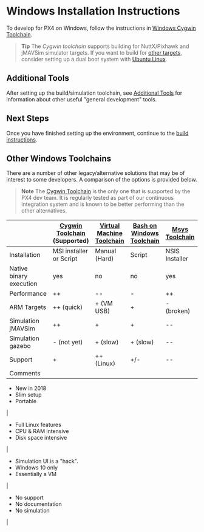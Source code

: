 # Windows Installation Instructions

To develop for PX4 on Windows, follow the instructions in [Windows Cygwin Toolchain](../setup/dev_env_windows_cygwin.md).

> **Tip** The *Cygwin toolchain* supports building for NuttX/Pixhawk and jMAVSim simulator targets. If you want to build for [other targets](/setup/dev_env.md#supported-targets), consider setting up a dual boot system with [Ubuntu Linux](http://ubuntu.com).

## Additional Tools

After setting up the build/simulation toolchain, see [Additional Tools](../setup/generic_dev_tools.md) for information about other useful "general development" tools.

## Next Steps

Once you have finished setting up the environment, continue to the [build instructions](../setup/building_px4.md).

## Other Windows Toolchains

There are a number of other legacy/alternative solutions that may be of interest to some developers. A comparison of the options is provided below.

> **Note** The [Cygwin Toolchain](../setup/dev_env_windows_cygwin.md) is the only one that is supported by the PX4 dev team. It is regularly tested as part of our continuous integration system and is known to be better performing than the other alternatives.

|                         | [Cygwin Toolchain](../setup/dev_env_windows_cygwin.md) **(Supported)** | [Virtual Machine Toolchain](../setup/dev_env_windows_vm.md) | [Bash on Windows Toolchain](../setup/dev_env_windows_bash_on_win.md) | [Msys Toolchain](../setup/dev_env_windows_msys.md) |
| ----------------------- | ---------------------------------------------------------------------- | ----------------------------------------------------------- | -------------------------------------------------------------------- | -------------------------------------------------- |
| Installation            | MSI installer or Script                                                | Manual (Hard)                                               | Script                                                               | NSIS Installer                                     |
| Native binary execution | yes                                                                    | no                                                          | no                                                                   | yes                                                |
| Performance             | ++                                                                     | --                                                          | -                                                                    | ++                                                 |
| ARM Targets             | ++ (quick)                                                             | + (VM USB)                                                  | +                                                                    | - (broken)                                         |
| Simulation jMAVSim      | ++                                                                     | +                                                           | +                                                                    | --                                                 |
| Simulation gazebo       | - (not yet)                                                            | + (slow)                                                    | + (slow)                                                             | --                                                 |
| Support                 | +                                                                      | ++ (Linux)                                                  | +/-                                                                  | --                                                 |
| Comments                |                                                                        |                                                             |                                                                      |                                                    |

- New in 2018
- Slim setup
- Portable

|

- Full Linux features
- CPU & RAM intensive
- Disk space intensive

|

- Simulation UI is a "hack".
- Windows 10 only
- Essentially a VM

|

- No support
- No documentation
- No simulation

|